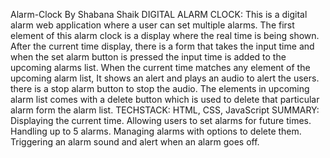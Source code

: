 
Alarm-Clock
 By Shabana Shaik
 DIGITAL ALARM CLOCK:
This is a digital alarm web application where a user can set multiple alarms. The first element of this alarm clock is a display where the real time is being shown. After the current time display, there is a form that takes the input time and when the set alarm button is pressed the input time is added to the upcoming alarms list. When the current time matches any element of the upcoming alarm list, It shows an alert and plays an audio to alert the users. there is a stop alarm button to stop the audio. The elements in upcoming alarm list comes with a delete button which is used to delete that particular alarm form the alarm list.
TECHSTACK:
HTML, CSS, JavaScript
SUMMARY:
Displaying the current time.
Allowing users to set alarms for future times.
Handling up to 5 alarms.
Managing alarms with options to delete them.
Triggering an alarm sound and alert when an alarm goes off.
